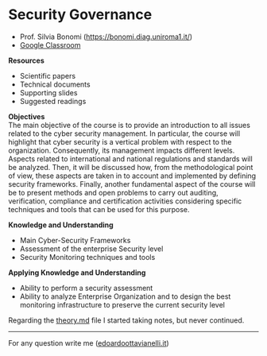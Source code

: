 # Security Governance

- Prof. Silvia Bonomi (https://bonomi.diag.uniroma1.it/)
- [Google Classroom](https://classroom.google.com/u/0/c/MzkwODQwOTUyMDU2) 

**Resources**  
- Scientific papers
- Technical documents
- Supporting slides
- Suggested readings

**Objectives**  
The main objective of the course is to provide an introduction to all issues related to the cyber security management. In particular, the course will highlight that cyber security is a vertical problem with respect to the organization. Consequently, its management impacts different levels.
Aspects related to international and national regulations and standards will be analyzed. Then, it will be discussed how, from the methodological point of view, these aspects are taken in to account and implemented by defining security frameworks.
Finally, another fundamental aspect of the course will be to present methods and open problems to carry out auditing, verification, compliance and certification activities considering specific techniques and tools that can be used for this purpose.

**Knowledge and Understanding**
  - Main Cyber-Security Frameworks
  - Assessment of the enterprise Security level
  - Security Monitoring techniques and tools

**Applying Knowledge and Understanding**
  - Ability to perform a security assessment
  - Ability to analyze Enterprise Organization and to design the best monitoring infrastructure to preserve the current security level

Regarding the [theory.md](https://github.com/edoardottt/MSc-CyberSecurity-Sapienza/blob/main/Security-Governance/theory.md) file I started taking notes, but never continued.

---------

For any question write me ([edoardoottavianelli.it](https://www.edoardoottavianelli.it/))
